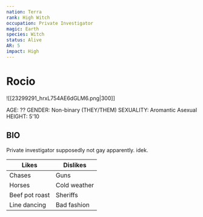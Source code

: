 ```yaml
---
nation: Terra
rank: High Witch
occupation: Private Investigator
magic: Earth
species: Witch
status: Alive
AR: 5
impact: High
---
```

# Rocio

![[23299291_hrxL754AE6dGLM6.png|300]]

AGE: ??
GENDER: Non-binary (THEY/THEM)
SEXUALITY: Aromantic Asexual
HEIGHT: 5'10
## BIO
Private investigator supposedly not gay apparently. idek.

| Likes          | Dislikes     |
| -------------- | ------------ |
| Chases         | Guns         |
| Horses         | Cold weather |
| Beef pot roast | Sheriffs     |
| Line dancing   | Bad fashion  |
